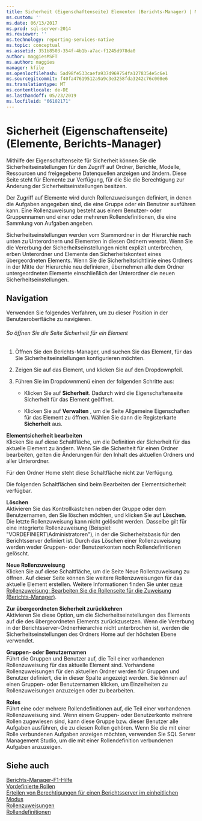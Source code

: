 ```yaml
---
title: Sicherheit (Eigenschaftenseite) Elementen (Berichts-Manager) | Microsoft-Dokumentation
ms.custom: ''
ms.date: 06/13/2017
ms.prod: sql-server-2014
ms.reviewer: ''
ms.technology: reporting-services-native
ms.topic: conceptual
ms.assetid: 351b8503-354f-4b1b-a7ac-f1245d978da0
author: maggiesMSFT
ms.author: maggies
manager: kfile
ms.openlocfilehash: 5ad98fe533caefa937d969754fa1278354e5c6e1
ms.sourcegitcommit: f40fa47619512a9a9c3e3258fda3242c76c008e6
ms.translationtype: MT
ms.contentlocale: de-DE
ms.lasthandoff: 05/23/2019
ms.locfileid: "66102171"
---
```

# <a name="security-properties-page-items-report-manager"></a>Sicherheit (Eigenschaftenseite) (Elemente, Berichts-Manager)
  Mithilfe der Eigenschaftenseite für Sicherheit können Sie die Sicherheitseinstellungen für den Zugriff auf Ordner, Berichte, Modelle, Ressourcen und freigegebene Datenquellen anzeigen und ändern. Diese Seite steht für Elemente zur Verfügung, für die Sie die Berechtigung zur Änderung der Sicherheitseinstellungen besitzen.  
  
 Der Zugriff auf Elemente wird durch Rollenzuweisungen definiert, in denen die Aufgaben angegeben sind, die eine Gruppe oder ein Benutzer ausführen kann. Eine Rollenzuweisung besteht aus einem Benutzer- oder Gruppennamen und einer oder mehreren Rollendefinitionen, die eine Sammlung von Aufgaben angeben.  
  
 Sicherheitseinstellungen werden vom Stammordner in der Hierarchie nach unten zu Unterordnern und Elementen in diesen Ordnern vererbt. Wenn Sie die Vererbung der Sicherheitseinstellungen nicht explizit unterbrechen, erben Unterordner und Elemente den Sicherheitskontext eines übergeordneten Elements. Wenn Sie die Sicherheitsrichtlinie eines Ordners in der Mitte der Hierarchie neu definieren, übernehmen alle dem Ordner untergeordneten Elemente einschließlich der Unterordner die neuen Sicherheitseinstellungen.  
  
## <a name="navigation"></a>Navigation  
 Verwenden Sie folgendes Verfahren, um zu dieser Position in der Benutzeroberfläche zu navigieren.  
  
###### <a name="to-open-the-security-page-for-an-item"></a>So öffnen Sie die Seite Sicherheit für ein Element  
  
1.  Öffnen Sie den Berichts-Manager, und suchen Sie das Element, für das Sie Sicherheitseinstellungen konfigurieren möchten.  
  
2.  Zeigen Sie auf das Element, und klicken Sie auf den Dropdownpfeil.  
  
3.  Führen Sie im Dropdownmenü einen der folgenden Schritte aus:  
  
    -   Klicken Sie auf **Sicherheit**. Dadurch wird die Eigenschaftenseite Sicherheit für das Element geöffnet.  
  
    -   Klicken Sie auf **Verwalten** , um die Seite Allgemeine Eigenschaften für das Element zu öffnen. Wählen Sie dann die Registerkarte **Sicherheit** aus.  
  
 **Elementsicherheit bearbeiten**  
 Klicken Sie auf diese Schaltfläche, um die Definition der Sicherheit für das aktuelle Element zu ändern. Wenn Sie die Sicherheit für einen Ordner bearbeiten, gelten die Änderungen für den Inhalt des aktuellen Ordners und aller Unterordner.  
  
 Für den Ordner Home steht diese Schaltfläche nicht zur Verfügung.  
  
 Die folgenden Schaltflächen sind beim Bearbeiten der Elementsicherheit verfügbar.  
  
 **Löschen**  
 Aktivieren Sie das Kontrollkästchen neben der Gruppe oder dem Benutzernamen, den Sie löschen möchten, und klicken Sie auf **Löschen**. Die letzte Rollenzuweisung kann nicht gelöscht werden. Dasselbe gilt für eine integrierte Rollenzuweisung (Beispiel: "VORDEFINIERT\Administratoren"), in der die Sicherheitsbasis für den Berichtsserver definiert ist. Durch das Löschen einer Rollenzuweisung werden weder Gruppen- oder Benutzerkonten noch Rollendefinitionen gelöscht.  
  
 **Neue Rollenzuweisung**  
 Klicken Sie auf diese Schaltfläche, um die Seite Neue Rollenzuweisung zu öffnen. Auf dieser Seite können Sie weitere Rollenzuweisungen für das aktuelle Element erstellen. Weitere Informationen finden Sie unter [neue Rollenzuweisung: Bearbeiten Sie die Rollenseite für die Zuweisung &#40;Berichts-Manager&#41;](../../2014/reporting-services/new-role-assignment-edit-role-assignment-page-report-manager.md).  
  
 **Zur übergeordneten Sicherheit zurückkehren**  
 Aktivieren Sie diese Option, um die Sicherheitseinstellungen des Elements auf die des übergeordneten Elements zurückzusetzen. Wenn die Vererbung in der Berichtsserver-Ordnerhierarchie nicht unterbrochen ist, werden die Sicherheitseinstellungen des Ordners Home auf der höchsten Ebene verwendet.  
  
 **Gruppen- oder Benutzernamen**  
 Führt die Gruppen und Benutzer auf, die Teil einer vorhandenen Rollenzuweisung für das aktuelle Element sind. Vorhandene Rollenzuweisungen für den aktuellen Ordner werden für Gruppen und Benutzer definiert, die in dieser Spalte angezeigt werden. Sie können auf einen Gruppen- oder Benutzernamen klicken, um Einzelheiten zu Rollenzuweisungen anzuzeigen oder zu bearbeiten.  
  
 **Roles**  
 Führt eine oder mehrere Rollendefinitionen auf, die Teil einer vorhandenen Rollenzuweisung sind. Wenn einem Gruppen- oder Benutzerkonto mehrere Rollen zugewiesen sind, kann diese Gruppe bzw. dieser Benutzer alle Aufgaben ausführen, die zu diesen Rollen gehören. Wenn Sie die mit einer Rolle verbundenen Aufgaben anzeigen möchten, verwenden Sie SQL Server Management Studio, um die mit einer Rollendefinition verbundenen Aufgaben anzuzeigen.  
  
## <a name="see-also"></a>Siehe auch  
 [Berichts-Manager-F1-Hilfe](../../2014/reporting-services/report-manager-f1-help.md)   
 [Vordefinierte Rollen](security/role-definitions-predefined-roles.md)   
 [Erteilen von Berechtigungen für einen Berichtsserver im einheitlichen Modus](security/granting-permissions-on-a-native-mode-report-server.md)   
 [Rollenzuweisungen](security/role-assignments.md)   
 [Rollendefinitionen](security/role-definitions.md)  
  
  
